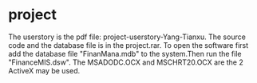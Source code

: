 project
=======
The userstory is the pdf file: project-userstory-Yang-Tianxu.
The source code and the database file is in the project.rar.
To open the software first add the database file "FinanMana.mdb" to the system.Then run the file "FinanceMIS.dsw".
The MSADODC.OCX and MSCHRT20.OCX are the 2 ActiveX may be used.
